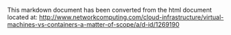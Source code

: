 
This markdown document has been converted from the html document located at:
http://www.networkcomputing.com/cloud-infrastructure/virtual-machines-vs-containers-a-matter-of-scope/a/d-id/1269190
